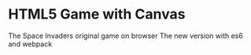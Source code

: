 # HTML5 Game with Canvas

The Space Invaders original game on browser
The new version with es6 and webpack
